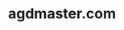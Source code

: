 ---
# GLOBAL 
layout: post
title: agdmaster.com
seo_title:  SEO agdmaster.com
seo_description: |-
  META agdmaster.com
visibility_in_menu: false
position_in_menu: 0
cta_in_menu: false
cta_in_menu_text:

# CASESTUDY layout
intro: 
  title:
  content: |-
    Brak
Screens:
  mobile:
  desktop:
colors:
  main: FAE129
  devices_border: FFFFFF
company: agdmaster.com
company_logo: /uploads/logo-agdmaster.svg
testimonial_on_index: true
casestudy_on_index: false
cta: Poznaj szczegóły realizacji
customer_opinion:
  person: Przemysław Strzałka
  position: CTO 
  photo: /uploads/przemyslaw-strzalka.jpg
  quotation: 
  quotation_small: |-
    Zastosowane przez zespół rozwiązania przyczyniły się do stworzenia nowoczesnego, a jednocześnie przyjaznego użytkownikowi sklepu. Oprócz wykonanego projektu specjaliści zapewniają także pełne wsparcie dla naszego serwisu.
---